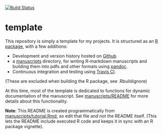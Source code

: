 <!--
%\VignetteEngine{knitr::knitr}
%\VignetteIndexEntry{An Introduction to the template package}
-->

[![Build Status](https://travis-ci.org/cboettig/template.svg)](https://travis-ci.org/cboettig/template)

template
========


This repository is simply a template for my projects. It is structured as an [R package],
with a few additions:

- Development and version history hosted on [Github]
- a [manuscripts] directory, for writing R-markdown manuscripts and
building them into pdfs and other formats using [pandoc]. 
- Continuous integration and testing using [Travis CI]. 

(These are excluded when building the R package, see .Rbuildignore)



At this time, most of the template is dedicated to functions for dynamic
documentation of the manuscript.  See [manuscripts/README] for more
details about this functionality.  


**Note**: This README is created programmatically from [manuscripts/tutorial.Rmd],
so edit that file and not the README itself.  (This lets the README include 
executed R code and keeps it in sync with an R package vignette).  



[manuscripts]: http://github.com/cboettig/template/tree/master/manuscripts/
[manuscripts/README]: http://github.com/cboettig/template/tree/master/manuscripts/README.md
[manuscripts/tutorial.Rmd]: http://github.com/cboettig/template/tree/master/manuscripts/tutorial.Rmd
[R package]: http://cran.r-project.org/doc/manuals/R-exts.html "Writing R Extensions"
[pandoc]: http://johnmacfarlane.net/pandoc 
[Github]: http://github.com
[Travis CI]: https://travis-ci.org/
